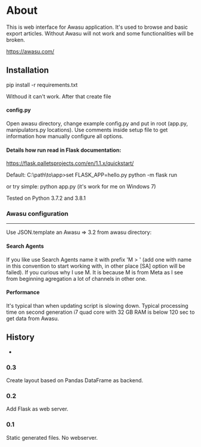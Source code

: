 # About

This is web interface for Awasu application. It's used to browse and basic export articles. Without Awasu will not work and some functionalities will be broken.

https://awasu.com/

## Installation

pip install -r requirements.txt

Withoud it can't work. After that create file

#### config.py
Open awasu directory, change example config.py and put in root (app.py, manipulators.py locations). Use comments inside setup file to get information how manually configure all options.

#### Details how run read in Flask documentation:
https://flask.palletsprojects.com/en/1.1.x/quickstart/

Default:
C:\path\to\app>set FLASK_APP=hello.py
python -m flask run

or try simple:
python app.py (it's work for me on Windows 7)

Tested on Python 3.7.2 and 3.8.1

### Awasu configuration

---
Use JSON.template an Awasu => 3.2 from awasu directory:

#### Search Agents ####

If you like use Search Agents name it with prefix 'M > ' (add one with name in this convention to start working with, in other place [SA] option will be failed). If you curious why I use M. It is because M is from Meta as I see from beginning agregation a lot of channels in other one.

#### Performance ####
It's typical than when updating script is slowing down. Typical processing time on second generation i7 quad core with 32 GB RAM is below 120 sec to get data from Awasu.

## History
-
### 0.3
Create layout based on Pandas DataFrame as backend.

### 0.2

Add Flask as web server.

### 0.1

Static generated files. No webserver.

